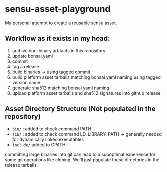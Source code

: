 # sensu-asset-playground
My personal attempt to create a reusable sensu asset.

## Workflow as it exists in my head:
1) archive non-binary artifacts in this repository:  
2) update bonsai.yaml 
3) commit
4) tag a release
5) build binaries -> using tagged commit
6) build platform asset tarballs matching bonsai yaml naming using tagged version name
7) generate sha512 matching bonsai yaml naming
8) upload platform asset tarballs and sha512 signatures into github release



## Asset Directory Structure (Not populated in the repository)
  * `bin/` : added to check command PATH
  * `lib/` : added to check command LD_LIBRARY_PATH -> generally needed for dynamically linked executables
  * `include/` added to CPATH:

committing large binaries into git can lead to a suboptimal experience for some git operations like cloning. We'll just populate these directories in the release tarballs. 

